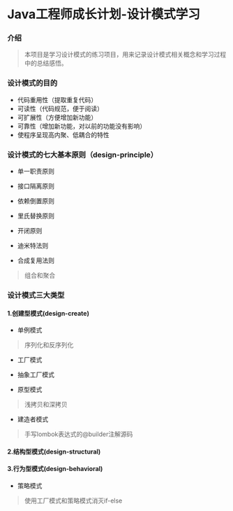 # Java工程师成长计划-设计模式学习


### 介绍
>本项目是学习设计模式的练习项目，用来记录设计模式相关概念和学习过程中的总结感悟。


### 设计模式的目的

* 代码重用性（提取重复代码）
* 可读性（代码规范，便于阅读）
* 可扩展性（方便增加新功能）
* 可靠性（增加新功能，对以前的功能没有影响）
* 使程序呈现高内聚、低耦合的特性


### 设计模式的七大基本原则（design-principle）

* 单一职责原则

* 接口隔离原则

* 依赖倒置原则

* 里氏替换原则

* 开闭原则

* 迪米特法则

* 合成复用法则

>组合和聚合

### 设计模式三大类型

#### 1.创建型模式(design-create)

* 单例模式

>序列化和反序列化

* 工厂模式

* 抽象工厂模式

* 原型模式

>浅拷贝和深拷贝

* 建造者模式

>手写lombok表达式的@builder注解源码

#### 2.结构型模式(design-structural)


#### 3.行为型模式(design-behavioral)

* 策略模式

>使用工厂模式和策略模式消灭if-else


